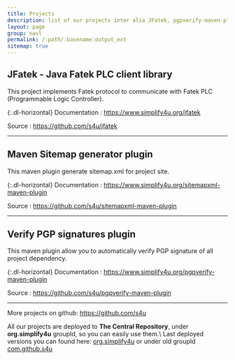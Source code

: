 ```yaml
---
title: Projects
description: list of our projects inter alia JFatek, pgpverify-maven-plugin 
layout: page
group: navl
permalink: /:path/:basename:output_ext
sitemap: true
---
```


## JFatek - Java Fatek PLC client library

This project implements Fatek protocol to communicate with Fatek PLC (Programmable Logic Controller).

{:.dl-horizontal}
Documentation
: <https://www.simplify4u.org/jfatek>

Source
: <https://github.com/s4u/jfatek>

---

## Maven Sitemap generator plugin

This maven plugin generate sitemap.xml for project site.

{:.dl-horizontal}
Documentation
: <https://www.simplify4u.org/sitemapxml-maven-plugin>

Source
: <https://github.com/s4u/sitemapxml-maven-plugin>

---

## Verify PGP signatures plugin

This maven plugin allow you to automatically verify PGP signature of all project dependency.

{:.dl-horizontal}
Documentation
: <https://www.simplify4u.org/pgpverify-maven-plugin>

Source
: <https://github.com/s4u/pgpverify-maven-plugin>

---

More projects on github: <https://github.com/s4u>

All our projects are deployed to **The Central Repository**, under **org.simplify4u** groupId, so you can easily use them.\\
Last deployed versions you can found here:
[org.simplify4u](http://search.maven.org/#search|ga|1|org.simplify4u)
or under old groupId
[com.github.s4u](http://search.maven.org/#search|ga|1|com.github.s4u)
